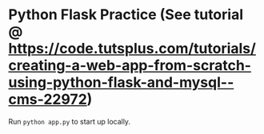 # Python Flask Practice (See tutorial @ https://code.tutsplus.com/tutorials/creating-a-web-app-from-scratch-using-python-flask-and-mysql--cms-22972)

Run ```python app.py``` to start up locally.
